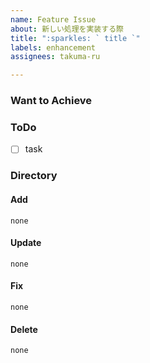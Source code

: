 ```yaml
---
name: Feature Issue
about: 新しい処理を実装する際
title: ":sparkles: ` title `"
labels: enhancement
assignees: takuma-ru

---
```


### Want to Achieve


### ToDo
- [ ] task

### Directory
#### Add
`none`

#### Update
`none`

#### Fix
`none`

#### Delete
`none`
